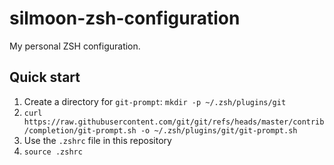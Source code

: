 # silmoon-zsh-configuration
My personal ZSH configuration.

## Quick start
1. Create a directory for `git-prompt`: `mkdir -p ~/.zsh/plugins/git`
2. `curl https://raw.githubusercontent.com/git/git/refs/heads/master/contrib/completion/git-prompt.sh -o ~/.zsh/plugins/git/git-prompt.sh`
3. Use the `.zshrc` file in this repository
4. `source .zshrc`

